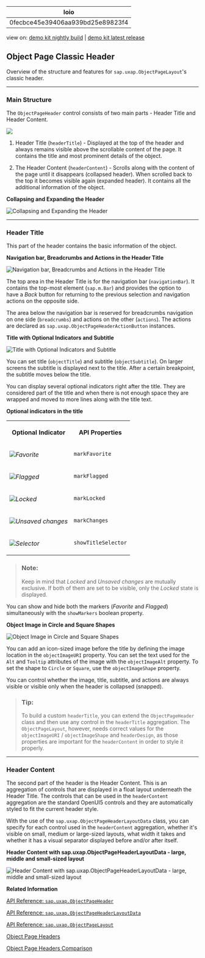 <!-- loio0fecbce45e39406aa939bd25e89823f4 -->

| loio |
| -----|
| 0fecbce45e39406aa939bd25e89823f4 |

<div id="loio">

view on: [demo kit nightly build](https://sdk.openui5.org/nightly/#/topic/0fecbce45e39406aa939bd25e89823f4) | [demo kit latest release](https://sdk.openui5.org/topic/0fecbce45e39406aa939bd25e89823f4)</div>

## Object Page Classic Header

Overview of the structure and features for `sap.uxap.ObjectPageLayout`'s classic header.

***

### Main Structure

The `ObjectPageHeader` control consists of two main parts - Header Title and Header Content.

![](images/loioe8468207c7504dcb8126157792b37ecf_HiRes.png)

1.  Header Title \(`headerTitle`\) - Displayed at the top of the header and always remains visible above the scrollable content of the page. It contains the title and most prominent details of the object.

2.  The Header Content \(`headerContent`\) - Scrolls along with the content of the page until it disappears \(collapsed header\). When scrolled back to the top it becomes visible again \(expanded header\). It contains all the additional information of the object.


  
  
**Collapsing and Expanding the Header**

![](images/loio4e081060fae54366b424de28f722860c_LowRes.gif "Collapsing and Expanding the Header")

***

### Header Title

This part of the header contains the basic information of the object.

  
  
**Navigation bar, Breadcrumbs and Actions in the Header Title**

![](images/loiob2459223fc504ea1a380590ac0c45a41_HiRes.png "Navigation bar, Breadcrumbs and Actions in the Header Title")

The top area in the Header Title is for the navigation bar \(`navigationBar`\). It contains the top-most element \(`sap.m.Bar`\) and provides the option to have a *Back* button for returning to the previous selection and navigation actions on the opposite side.

The area below the navigation bar is reserved for breadcrumbs navigation on one side \(`breadcrumbs`\) and actions on the other \(`actions`\). The actions are declared as `sap.uxap.ObjectPageHeaderActionButton` instances.

  
  
**Title with Optional Indicators and Subtitle**

![](images/loio553c7d7128404063a00a4afba69a966d_HiRes.png "Title with Optional Indicators and Subtitle")

You can set title \(`objectTitle`\) and subtitle \(`objectSubtitle`\). On larger screens the subtitle is displayed next to the title. After a certain breakpoint, the subtitle moves below the title.

You can display several optional indicators right after the title. They are considered part of the title and when there is not enough space they are wrapped and moved to more lines along with the title text.

**Optional indicators in the title**


<table>
<tr>
<th valign="top">

Optional Indicator

</th>
<th valign="top">

API Properties

</th>
</tr>
<tr>
<td valign="top">

![](images/loio7813cf4ed2754695a91a1aa67e94de39_HiRes.png)*Favorite* 

</td>
<td valign="top">

`markFavorite` 

</td>
</tr>
<tr>
<td valign="top">

![](images/loio4c5abbfbce524a4aba4e48724c36a345_HiRes.png)*Flagged* 

</td>
<td valign="top">

`markFlagged` 

</td>
</tr>
<tr>
<td valign="top">

![](images/loio52d023e0f3674110ac99f4a72b74b428_HiRes.png)*Locked* 

</td>
<td valign="top">

`markLocked` 

</td>
</tr>
<tr>
<td valign="top">

![](images/loiof89451a47cc54e0186d1e597f2f18682_HiRes.png)*Unsaved changes* 

</td>
<td valign="top">

`markChanges` 

</td>
</tr>
<tr>
<td valign="top">

![](images/loiod7144c249b8d4168a7129f583e7c5674_HiRes.png)*Selector* 

</td>
<td valign="top">

`showTitleSelector` 

</td>
</tr>
</table>

> ### Note:  
> Keep in mind that *Locked* and *Unsaved changes* are mutually exclusive. If both of them are set to be visible, only the *Locked* state is displayed.

You can show and hide both the markers \(*Favorite* and *Flagged*\) simultaneously with the `showMarkers` boolean property.

  
  
**Object Image in Circle and Square Shapes**

![](images/loiodf92915521c34aaf8e2d1f7e7b509ab7_LowRes.gif "Object Image in Circle and Square Shapes")

You can add an icon-sized image before the title by defining the image location in the `objectImageURI` property. You can set the text used for the `Alt` and `Tooltip` attributes of the image with the `objectImageAlt` property. To set the shape to `Circle` or `Square`, use the `objectImageShape` property.

You can control whether the image, title, subtitle, and actions are always visible or visible only when the header is collapsed \(snapped\).

> ### Tip:  
> To build a custom `headerTitle`, you can extend the `ObjectPageHeader` class and then use any control in the `headerTitle` aggregation. The `ObjectPageLayout`, however, needs correct values for the `objectImageURI` / `objectImageShape` and `headerDesign`, as those properties are important for the `headerContent` in order to style it properly.

***

### Header Content

The second part of the header is the Header Content. This is an aggregation of controls that are displayed in a float layout underneath the Header Title. The controls that can be used in the `headerContent` aggregation are the standard OpenUI5 controls and they are automatically styled to fit the current header style.

With the use of the `sap.uxap.ObjectPageHeaderLayoutData` class, you can specify for each control used in the `headerContent` aggregation, whether it's visible on small, medium or large-sized layouts, what width it takes and whether it has a visual separator displayed before and/or after itself.

  
  
**Header Content with sap.uxap.ObjectPageHeaderLayoutData - large, middle and small-sized layout**

![](images/loio40e357c0789d4982a5223ea6f9143315_LowRes.gif "Header Content with sap.uxap.ObjectPageHeaderLayoutData -
					large, middle and small-sized layout")

**Related Information**  


[API Reference: `sap.uxap.ObjectPageHeader`](https://sdk.openui5.org/api/sap.uxap.ObjectPageHeader)

[API Reference: `sap.uxap.ObjectPageHeaderLayoutData`](https://sdk.openui5.org/api/sap.uxap.ObjectPageHeaderLayoutData)

[API Reference: `sap.uxap.ObjectPageLayout`](https://sdk.openui5.org/api/sap.uxap.ObjectPageLayout)

[Object Page Headers](Object_Page_Headers_d2ef009.md "The sap.uxap.ObjectPageLayout control has two types of header - classic header and dynamic header.")

[Object Page Headers Comparison](Object_Page_Headers_Comparison_9c9d94f.md "This section explains the differences and similarities between the two types of header of the sap.uxap.ObjectPageLayout control.")

